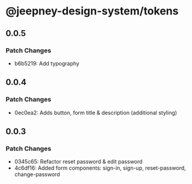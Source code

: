 # @jeepney-design-system/tokens

## 0.0.5

### Patch Changes

- b6b5219: Add typography

## 0.0.4

### Patch Changes

- 0ec0ea2: Adds button, form title & description (additional styling)

## 0.0.3

### Patch Changes

- 0345c65: Refactor reset password & edit password
- 4c6df16: Added form components: sign-in, sign-up, reset-password, change-password
